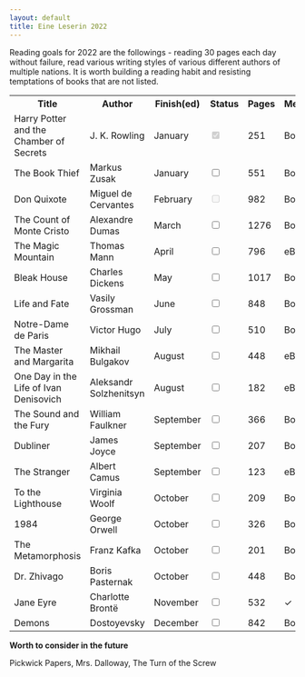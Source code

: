 ```yaml
---
layout: default
title: Eine Leserin 2022
---
```


<!-- https://www.sliderrevolution.com/resources/css-checkbox/ -->

Reading goals for 2022 are the followings - reading 30 pages each day without failure,
read various writing styles of various different authors of multiple nations. It is worth
building a reading habit and resisting temptations of books that are not listed.

<table id="myTable">
  <tr class="header">
    <th style="width:30%;">Title</th>
    <th style="width:30%;">Author</th>
    <th style="width:15%;">Finish(ed)</th>
    <th style="width:15%;">Status</th>
    <th style="width:5%;">Pages</th>
    <th style="width:5%;">Media</th>
  </tr>
  <tr>
    <td>Harry Potter and the Chamber of Secrets</td>
    <td>J. K. Rowling</td>
    <td>January</td>
    <td><input type="checkbox" checked="true" disabled="true"/></td>
    <td>251</td>
    <td>Book</td>
  </tr>
  <!--<tr class="ongoing">
    <td>Swann's Way</td>
    <td>Marcel Proust</td>
    <td>January</td>
    <td><input type="checkbox" disabled="true" /></td>
  </tr>-->
  <tr class="ongoing">
    <td>The Book Thief</td>
    <td>Markus Zusak</td>
    <td>January</td>
    <td><input type="checkbox" /></td>
    <td>551</td>
    <td>Book</td>
  </tr>
  <tr>
    <td>Don Quixote</td>
    <td>Miguel de Cervantes</td>
    <td>February</td>
    <td><input type="checkbox" disabled="true" /></td>
    <td>982</td>
    <td>Book</td>
  </tr>
  <tr>
    <td>The Count of Monte Cristo</td>
    <td>Alexandre Dumas</td>
    <td>March</td>
    <td><input type="checkbox"/></td>
    <td>1276</td>
    <td>Book</td>
  </tr>
  <tr>
    <td>The Magic Mountain</td>
    <td>Thomas Mann</td>
    <td>April</td>
    <td><input type="checkbox"/></td>
    <td>796</td>
    <td>eBook</td>
  </tr>
  <tr>
    <td>Bleak House</td>
    <td>Charles Dickens</td>
    <td>May</td>
    <td><input type="checkbox"/></td>
    <td>1017</td>
    <td>Book</td>
  </tr>
  <tr>
    <td>Life and Fate</td>
    <td>Vasily Grossman</td>
    <td>June</td>
    <td><input type="checkbox"/></td>
    <td>848</td>
    <td>Book</td>
  </tr>
  <tr>
    <td>Notre-Dame de Paris</td>
    <td>Victor Hugo</td>
    <td>July</td>
    <td><input type="checkbox"/></td>
    <td>510</td>
    <td>Book</td>
  </tr>
  <tr>
    <td>The Master and Margarita</td>
    <td>Mikhail Bulgakov</td>
    <td>August</td>
    <td><input type="checkbox"/></td>
    <td>448</td>
    <td>eBook</td>
  </tr>
  <tr>
    <td>One Day in the Life of Ivan Denisovich</td>
    <td>Aleksandr Solzhenitsyn</td>
    <td>August</td>
    <td><input type="checkbox"/></td>
    <td>182</td>
    <td>eBook</td>
  </tr>
  <tr>
    <td>The Sound and the Fury</td>
    <td>William Faulkner</td>
    <td>September</td>
    <td><input type="checkbox"/></td>
    <td>366</td>
    <td>Book</td>
  </tr>
  <tr>
    <td>Dubliner</td>
    <td>James Joyce</td>
    <td>September</td>
    <td><input type="checkbox"/></td>
    <td>207</td>
    <td>Book</td>
  </tr>
  <tr>
    <td>The Stranger</td>
    <td>Albert Camus</td>
    <td>September</td>
    <td><input type="checkbox"/></td>
    <td>123</td>
    <td>eBook</td>
  </tr>
  <tr>
    <td>To the Lighthouse</td>
    <td>Virginia Woolf</td>
    <td>October</td>
    <td><input type="checkbox" /></td>
    <td>209</td>
    <td>Book</td>
  </tr>
  <tr>
    <td>1984</td>
    <td>George Orwell</td>
    <td>October</td>
    <td><input type="checkbox" /></td>
    <td>326</td>
    <td>Book</td>
  </tr>
  <tr>
    <td>The Metamorphosis</td>
    <td>Franz Kafka</td>
    <td>October</td>
    <td><input type="checkbox"/></td>
    <td>201</td>
    <td>Book</td>
  </tr>
  <!--<tr>
    <td>The Trial</td>
    <td>Franz Kafka</td>
    <td>September</td>
    <td><input type="checkbox"/></td>
    <td>255</td>
    <td>eBook</td>
  </tr>
  <tr>
    <td>The Castle</td>
    <td>Franz Kafka</td>
    <td>September</td>
    <td><input type="checkbox"/></td>
    <td>316</td>
    <td>eBook</td>
  </tr>-->
  <tr>
    <td>Dr. Zhivago</td>
    <td>Boris Pasternak</td>
    <td>October</td>
    <td><input type="checkbox"/></td>
    <td>448</td>
    <td>Book</td>
  </tr>
  <tr>
    <td>Jane Eyre</td>
    <td>Charlotte Brontë</td>
    <td>November</td>
    <td><input type="checkbox"/></td>
    <td>532</td>
    <td><span>&#10003;</span></td>
  </tr>
  <tr>
    <td>Demons</td>
    <td>Dostoyevsky</td>
    <td>December</td>
    <td><input type="checkbox"/></td>
    <td>842</td>
    <td>Book</td>
  </tr>
</table>

**Worth to consider in the future**

Pickwick Papers, Mrs. Dalloway, The Turn of the Screw
